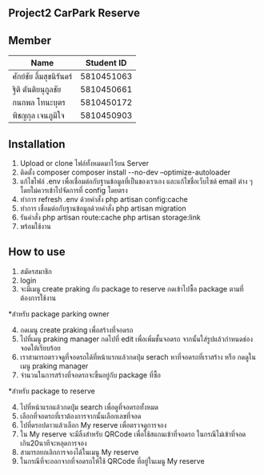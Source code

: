## Project2 CarPark Reserve
## Member
| Name | Student ID|
|--|--|
| ศักย์ชัย ลิ้มสุขนิรันดร์ | 5810451063 |
| ฐิติ ตันติยนุกูลชัย | 5810450661 |
| กนกพล โทนะบุตร| 5810450172 |
| พิชญกุล เจนภูมิใจ | 5810450903 |

## Installation
 1. Upload or clone ไฟล์ทั้งหมดมาไว้บน Server
 2. ติดตั้ง composer  composer install --no-dev –optimize-autoloader
 3. แก้ไขไฟล์ .env เพื่อเชื่อมต่อกับฐานข้อมูลที่เป็นของเราเอง และแก้ไขชื่อเว็บไซต์ email ต่าง ๆโดยไม่ควรเข้าไปจัดการที่ config โดยตรง
 4. ทำการ refresh .env ด้วยคำสั่ง php artisan config:cache
 5. ทำการ เชื่อมต่อกับฐานข้อมูลด้วยคำสั่ง php artisan migration
 6. รันคำสั่ง php artisan route:cache
           php artisan storage:link
 7. พร้อมใช้งาน

## How to use
 1. สมัครสมาชิก
 2. login
 3. จะมีเมนู create praking  กับ package to reserve กดเข้าไปซื้อ package ตามที่ต้องการใช้งาน
 
 *สำหรับ package parking owner
 
 4. กดเมนู create praking เพื่อสร้างที่จอดรถ
 5. ไปที่เมนู praking manager กดไปที่ edit เพื่อเพิ่มชั้นจอดรถ จากนั้นใส่รูปแล้วกำหนดช่องจอดให้เรียบร้อย
 6. เราสามารถตรวจดูที่จอดรถได้ที่หน้าแรกแล้วกดปุ่ม serach หาที่จอดรถที่เราสร้าง หรือ กดดูในเมนู praking manager
 7. จำนวนในการสร้างที่จอดรถจะขึ้นอยู่กับ package ที่ซื้อ
    
 *สำหรับ package to reserve
 
 4. ไปที่หน้าแรกแล้วกดปุ่ม search เพื่อดูที่จอดรถทั้งหมด
 5. เลือกที่จอดรถที่เราต้องการจากนั้นเลือกเลขที่จอด
 6. ไปที่ดรอปดาวแล้วเลือก My reserve เพื่อตรวจดูการจอง
 7. ใน My reserve จะมีลิ้งสำหรับ QRCode เพื่อใช้สแกนเข้าที่จอดรถ ในกรณีไม่เข้าที่จอดเกิน20นาทีจะหลุดการจอง
 8. สามารถยกเลิกการจองได้ในเมนู My reserve
 9. ในกรณีที่จะออกจากที่จอดรถให้ใช้ QRCode ที่อยู่ในเมนู My reserve
 

